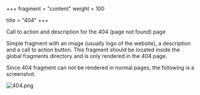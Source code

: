 +++
fragment = "content"
weight = 100

title = "404"
+++

Call to action and description for the 404 (page not found) page

<!--more-->

Simple fragment with an image (usually logo of the website), a description and a
call to action button. This fragment should be located inside the global
fragments directory and is only rendered in the 404 page.

Since 404 fragment can not be rendered in normal pages, the following is a
screenshot.

![404.png](content/fragments/404/404.png)
